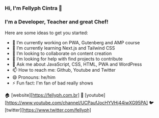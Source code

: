 ### Hi, I'm Fellyph Cintra 👋


### I'm a Developer, Teacher and great Chef!


Here are some ideas to get you started:

- 🔭 I’m currently working on PWA, Gutenberg and AMP course
- 🌱 I’m currently learning Next.js and Tailwind CSS
- 👯 I’m looking to collaborate on content creation 
- 🤔 I’m looking for help with find projects to contribute
- 💬 Ask me about JavaScript, CSS, HTML, PWA and WordPress
- 📫 How to reach me: Github, Youtube and Twitter
- 😄 Pronouns: he/him
- ⚡ Fun fact: I'm fan of bad really shows

🏠 [website][https://fellyph.com.br]
🎥 [youtube][https://www.youtube.com/channel/UCPaufJocHYVHj44iwXG95PA]
🐦 [twitter][https://www.twitter.com/fellyph]
